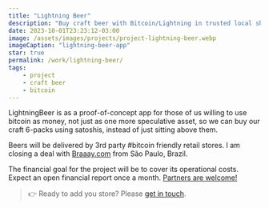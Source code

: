 ```yaml
---
title: "Lightning Beer"
description: "Buy craft beer with Bitcoin/Lightning in trusted local shops"
date: 2023-10-01T23:23:12-03:00
image: /assets/images/projects/project-lightning-beer.webp
imageCaption: "lightning-beer-app"
star: true
permalink: /work/lightning-beer/
tags:
    - project
    - craft beer
    - bitcoin
---
```


<div class="wrapper">
    <p>
        LightningBeer is as a proof-of-concept app for those of us willing to use bitcoin as money, not just as one more speculative asset, so we can buy our craft 6-packs using satoshis, instead of just sitting above them.
    </p>
    <p>
        Beers will be delivered by 3rd party #bitcoin friendly retail stores. I am closing a deal with <a href="">Braaay.com</a> from São Paulo, Brazil.
    </p>
    <p>
        The financial goal for the project will be to cover its operational costs. 
        Expect an open financial report once a month. <u>Partners are welcome!</u>
    </p>
    <p>
        <blockquote>👉 Ready to add you store? Please <a href="/" title="Link to Homepage">get in touch</a>.</blockquote>
    </p>
</div>